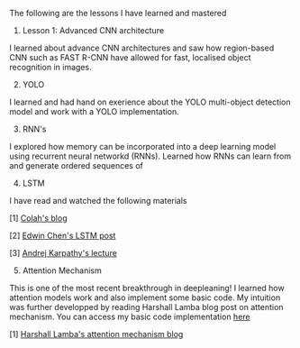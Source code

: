 The following are the lessons I have learned and mastered

1. Lesson 1: Advanced CNN architecture

I learned about advance CNN architectures and saw how region-based CNN such as FAST R-CNN have allowed for fast, localised object recognition in images.

2. YOLO

I learned and had hand on exerience about the YOLO multi-object detection model and work with a YOLO implementation.

3. RNN's

I explored how memory can be incorporated into a deep learning model using recurrent neural networkd (RNNs). Learned how RNNs can learn from and generate ordered sequences of

4. LSTM

I have read and watched the following materials

[1] [Colah's blog](http://colah.github.io/posts/2015-08-Understanding-LSTMs/)
  
[2] [Edwin Chen's LSTM post](http://blog.echen.me/2017/05/30/exploring-lstms/)
  
[3] [Andrej Karpathy's lecture](https://www.youtube.com/watch?v=iX5V1WpxxkY)

5. Attention Mechanism

This is one of the most recent breakthrough in deepleaning! I learned how attention models work and also implement some basic code. My intuition was further developped by reading Harshall Lamba blog post on attention mechanism. You can access my basic code implementation [here]()

[1] [Harshall Lamba's attention mechanism blog](https://towardsdatascience.com/intuitive-understanding-of-attention-mechanism-in-deep-learning-6c9482aecf4f)
